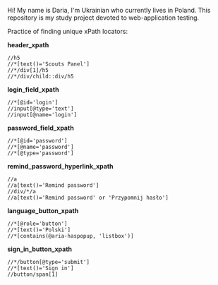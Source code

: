Hi! My name is Daria, I'm Ukrainian who currently lives in Poland. This repository is my study project devoted to web-application testing. 

Practice of finding unique xPath locators:

**header_xpath**
```
//h5    
//*[text()='Scouts Panel']   
//*/div[1]/h5    
//*/div/child::div/h5 
```
**login_field_xpath**
```
//*[@id='login']  
//input[@type='text']  
//input[@name='login']
```
**password_field_xpath**
```
//*[@id='password']  
//*[@name='password']  
//*[@type='password']  
```
**remind_password_hyperlink_xpath**
```
//a  
//a[text()='Remind password']  
//div/*/a  
//a[text()='Remind password' or 'Przypomnij hasło']  
```
**language_button_xpath**
```
//*[@role='button']  
//*[text()='Polski']   
//*[contains(@aria-haspopup, 'listbox')]  
```
**sign_in_button_xpath**
```
//*/button[@type='submit']  
//*[text()='Sign in']  
//button/span[1]  
```
